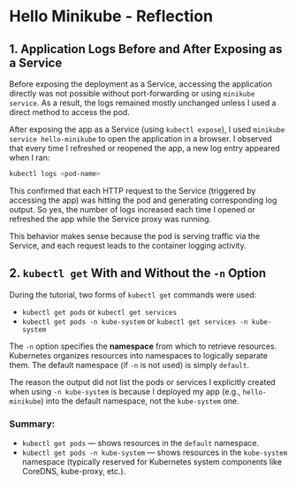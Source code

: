 # Hello Minikube - Reflection

## 1. Application Logs Before and After Exposing as a Service

Before exposing the deployment as a Service, accessing the application directly was not possible without port-forwarding or using `minikube service`. As a result, the logs remained mostly unchanged unless I used a direct method to access the pod.

After exposing the app as a Service (using `kubectl expose`), I used `minikube service hello-minikube` to open the application in a browser. I observed that every time I refreshed or reopened the app, a new log entry appeared when I ran:

```sh
kubectl logs <pod-name>
````

This confirmed that each HTTP request to the Service (triggered by accessing the app) was hitting the pod and generating corresponding log output. So yes, the number of logs increased each time I opened or refreshed the app while the Service proxy was running.

This behavior makes sense because the pod is serving traffic via the Service, and each request leads to the container logging activity.

## 2. `kubectl get` With and Without the `-n` Option

During the tutorial, two forms of `kubectl get` commands were used:

* `kubectl get pods` or `kubectl get services`
* `kubectl get pods -n kube-system` or `kubectl get services -n kube-system`

The `-n` option specifies the **namespace** from which to retrieve resources. Kubernetes organizes resources into namespaces to logically separate them. The default namespace (if `-n` is not used) is simply `default`.

The reason the output did not list the pods or services I explicitly created when using `-n kube-system` is because I deployed my app (e.g., `hello-minikube`) into the default namespace, not the `kube-system` one.

### Summary:

* `kubectl get pods` — shows resources in the `default` namespace.
* `kubectl get pods -n kube-system` — shows resources in the `kube-system` namespace (typically reserved for Kubernetes system components like CoreDNS, kube-proxy, etc.).
